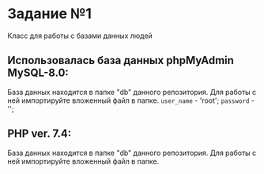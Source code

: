 # Задание №1 
Класс для работы с базами данных людей

## Использовалась база данных phpMyAdmin MySQL-8.0:
База данных находится в папке "db" данного репозитория. 
Для работы с ней импортируйте вложенный файл в папке.
   `user_name` - 'root';
   `password` - '';

## PHP ver. 7.4:
База данных находится в папке "db" данного репозитория. 
Для работы с ней импортируйте вложенный файл в папке.
  
